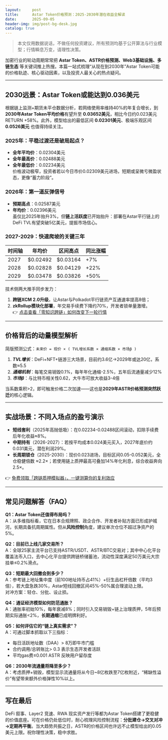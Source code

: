 ```yaml
---
layout:     post
title:      Astar Token价格预测：2025-2030年潜在收益全解读
date:       2025-09-05
header-img: img/post-bg-desk.jpg
catalog: true
---
```


> 本文仅用数据说话，不做任何投资建议，所有预测均基于公开算法与行业模型；行情瞬息万变，请理性决策。

加密行业的轮动周期常常把 **Astar Token、ASTR价格预测、Web3基础设施、多链生态** 等关键词推上热搜。本篇一站式梳理“从现在到2030年”Astar Token可能的价格轨迹、核心驱动因素，以及投资人最关心的热点疑问。

---

## 2030远景：Astar Token或能达到0.036美元
根据链上监测+期货未平仓数据分析，若网络使用率维持40%的年复合增长，到**2030年Astar Token平均价格**有望升至 **0.03652美元**，相比今日约0.023美元 RETURN +58%。此外，模型给出的最低区间 **0.02301美元**、极端乐观区间 **0.0526美元** 也值得持续关注。

### 2025年：平稳过渡还是破局起点？
- **全年平均价**：0.02304美元
- **全年最高价**：0.02488美元
- **全年最低价**：0.02234美元  
价格波动极窄，投资者若以今日市价0.02309美元进场，短期或呈微亏微盈状态，更像“蓄力阶段”。

### 2026年：第一道反弹信号
- **预期高点**：0.02587美元  
- **年均价**：0.02396美元  
虽仅比2025年抬升3%，但**链上活跃度**已开始抬升：部署在Astar平行链上的DeFi TVL有望突破5亿美元，提振市场信心。

### 2027-2029：快速爬坡的关键三年
| 时间轴 | 年均价 | 区间高点 | 同比涨幅 |
|---|---|---|---|
| 2027 | $0.02492 | $0.03164 | +7% |
| 2028 | $0.02828 | $0.04129 | +22% |
| 2029 | $0.03478 | $0.03826 | +50% |

技术侧两大推手同步发力：  
1. **跨链XCM 2.0升级**，让Astar与Polkadot平行链资产互通速率提高8倍；  
2. **zkRollup模块化部署**，年交易手续费下降约70%，开发者锁单量激增。  
👉 [点击查看「零知识跨链」如何改变下一轮行情](https://okxdog.com/)  

---

## 价格背后的动量模型解析
简版预测公式：`未来价 = 现价 × ( TVL增长系数 × 通缩系数 × 市场β )`  

1. ***TVL增长***：DeFi+NFT+链游三大场景，目前约3.6亿→2029年或达20亿，系数≈5.5  
2. ***通缩机制***：每笔交易销毁0.1%，每年年化通缩-2.5%，五年后流通量减少12%  
3. ***市场β***：与比特币相关性0.62，大牛市可放大收益3-4倍  

当系数乘积>2，即可触发价格二次加速——这也是**2029年ASTR价格预测突然跃迁**的核心逻辑。

---

## 实战场景：不同入场点的盈亏演示
- **短线套利**（2025年高抛低吸）：在0.02234-0.02488区间滚动，扣除手续费后年化收益≈8%。  
- **中期持有**（2026-2027）：若按平均成本0.024美元买入，2027年底价约0.031美元，潜在利润29%。  
- **长周期锁仓**（2025-2030）：现价0.023进场，目标区间0.05-0.052美元，全仓稳健倍数 ≈2.2×；若使用链上质押最高可叠加14%年化利息，综合收益奔向2.5×。  

👉 [免费领取「跨链质押模拟器」，一键测算你的复利效应](https://okxdog.com/)  

---

## 常见问题解答（FAQ）

**Q1：Astar Token还值得布局吗？**  
A：从多维指标看，它在日本合规牌照、政企合作、开发者补贴方面已形成护城河，长期具备抗周期属性。但从**风险控制**角度，建议单次仓位不超过净资产的5%。

**Q2：目前已上线几家交易所？**  
A：全球25家主流平台已支持ASTR/USDT、ASTR/BTC交易对；其中中心化平台覆盖法币入口，去中心化平台提供跨链桥储蓄池，流动性深度满足50万美元大宗挂单≤0.2%滑点。

**Q3：短期最大回撤会到多少？**  
A：参考链上地址集中度（前100地址持币占41%）+衍生品杠杆倍数（平均3倍），若大盘急跌30%，Astar短线回撤区间45%-50%属合理波动上限。  
对冲方案：轻仓、分批、设止损。

**Q4：通证经济模型如何防范通胀？**  
A：通胀率初始10%，每年衰减8%；同时引入交易销毁+链上治理质押，5年后预期实际通胀<2%，**长期通缩**已成明牌利好。

**Q5：如何评估它的“链上真实需求”？**  
A：可通过脚本抓取以下三指标：  
- 每日活跃地址数（DAA）> 8万即牛市门槛  
- 合约调用/总转账比> 0.3 表示生态开发者活跃  
- 平均gas费≤0.001 ASTR 反映用户留存度  

**Q6：2030年流通量将降至多少？**  
A：考虑质押+销毁，模型显示流通量将从今日~8亿枚跌至7亿枚附近，“稀缺性溢价”有望带来额外价格弹性10%以上。

---

## 写在最后
DeFi 叙事、Layer2 竞速、RWA 现实资产发行等都为Astar Token搭建了更稳健的价值底座。可在价格仍处低位时，耐心梳理风险控制流程：**分批建仓→交叉对冲→定期再平衡**。当大趋势共振之日，ASTR的价格区间也许远不止模型给出的0.05美元上限。祝你理性决策，稳中求胜。